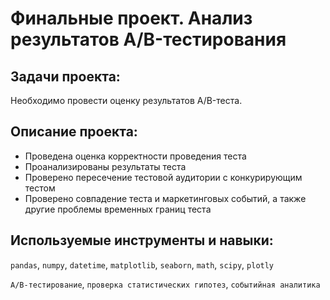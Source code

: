 # Финальные проект. Анализ результатов А/B-тестирования

## Задачи проекта:

Необходимо провести оценку результатов A/B-теста. 

## Описание проекта:
* Проведена оценка корректности проведения теста
* Проанализированы результаты теста
* Проверено пересечение тестовой аудитории с конкурирующим тестом
* Проверено совпадение теста и маркетинговых событий, а также другие проблемы временных границ теста

## Используемые инструменты и навыки:

`pandas`, `numpy`, `datetime`, `matplotlib`, `seaborn`, `math`, `scipy`, `plotly` 

`A/B-тестирование`, `проверка статистических гипотез`, `событийная аналитика`
